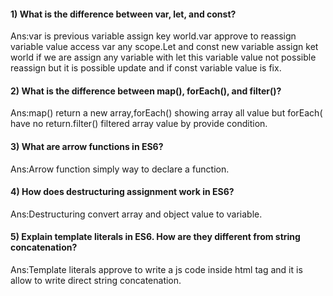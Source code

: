 #### 1) What is the difference between var, let, and const?

Ans:var is previous variable assign key world.var approve to reassign variable value access var any scope.Let and const new variable assign ket world if we are assign any variable with let this variable value not possible reassign but it is possible update and if const variable value is fix.

#### 2) What is the difference between map(), forEach(), and filter()?

Ans:map() return a new array,forEach() showing array all value but forEach( have no return.filter() filtered array value by provide condition.

#### 3) What are arrow functions in ES6?

Ans:Arrow function simply way to declare a function.

#### 4) How does destructuring assignment work in ES6?

Ans:Destructuring convert array and object value to variable.

#### 5) Explain template literals in ES6. How are they different from string concatenation?

Ans:Template literals approve to write a js code inside html tag and it is allow to write direct string concatenation.
